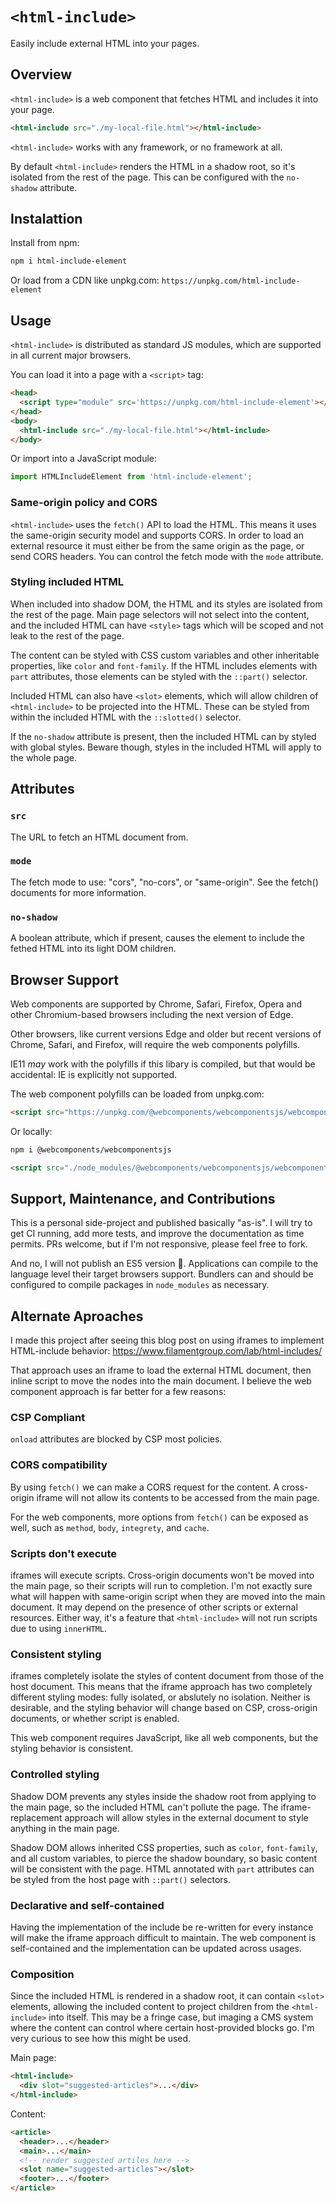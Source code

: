 # `<html-include>`

Easily include external HTML into your pages.

## Overview

`<html-include>` is a web component that fetches HTML and includes it into your page.

```html
<html-include src="./my-local-file.html"></html-include>
```

`<html-include>` works with any framework, or no framework at all.

By default `<html-include>` renders the HTML in a shadow root, so it's isolated from the rest of the page. This can be configured with the `no-shadow` attribute.

## Instalattion 

Install from npm:

```bash
npm i html-include-element
```

Or load from a CDN like unpkg.com: `https://unpkg.com/html-include-element`

## Usage

`<html-include>` is distributed as standard JS modules, which are supported in all current major browsers.

You can load it into a page with a `<script>` tag:

```html
<head>
  <script type="module" src='https://unpkg.com/html-include-element'></script>
</head>
<body>
  <html-include src="./my-local-file.html"></html-include>
</body>
```

Or import into a JavaScript module:

```js
import HTMLIncludeElement from 'html-include-element';
```

### Same-origin policy and CORS

`<html-include>` uses the `fetch()` API to load the HTML. This means it uses the same-origin security model and supports CORS. In order to load an external resource it must either be from the same origin as the page, or send CORS headers. You can control the fetch mode with the `mode` attribute.

### Styling included HTML

When included into shadow DOM, the HTML and its styles are isolated from the rest of the page. Main page selectors will not select into the content, and the included HTML can have `<style>` tags which will be scoped and not leak to the rest of the page.

The content can be styled with CSS custom variables and other inheritable properties, like `color` and `font-family`. If the HTML includes elements with `part` attributes, those elements can be styled with the `::part()` selector.

Included HTML can also have `<slot>` elements, which will allow children of `<html-include>` to be projected into the HTML. These can be styled from within the included HTML with the `::slotted()` selector.

If the `no-shadow` attribute is present, then the included HTML can by styled with global styles. Beware though, styles in the included HTML will apply to the whole page.

## Attributes

### `src`

The URL to fetch an HTML document from.

### `mode`

The fetch mode to use: "cors", "no-cors", or "same-origin". See the fetch() documents for more information.

### `no-shadow`

A boolean attribute, which if present, causes the element to include the fethed HTML into its light DOM children.

## Browser Support

Web components are supported by Chrome, Safari, Firefox, Opera and other Chromium-based browsers including the next version of Edge.

Other browsers, like current versions Edge and older but recent versions of Chrome, Safari, and Firefox, will require the web components polyfills.

IE11 *may* work with the polyfills if this libary is compiled, but that would be accidental: IE is explicitly not supported.

The web component polyfills can be loaded from unpkg.com:

```html
<script src="https://unpkg.com/@webcomponents/webcomponentsjs/webcomponents-loader.js"></script>
```

Or locally:

```bash
npm i @webcomponents/webcomponentsjs
```

```html
<script src="./node_modules/@webcomponents/webcomponentsjs/webcomponents-loader.js></script>
```

## Support, Maintenance, and Contributions

This is a personal side-project and published basically "as-is". I will try to get CI running, add more tests, and improve the documentation as time permits. PRs welcome, but if I'm not responsive, please feel free to fork.

And no, I will not publish an ES5 version 🤨. Applications can compile to the language level their target browsers support. Bundlers can and should be configured to compile packages in `node_modules` as necessary. 

## Alternate Aproaches

I made this project after seeing this blog post on using iframes to implement HTML-include behavior: https://www.filamentgroup.com/lab/html-includes/

That approach uses an iframe to load the external HTML document, then inline script to move the nodes into the main document. I believe the web component approach is far better for a few reasons:

### CSP Compliant 

`onload` attributes are blocked by CSP most policies.

### CORS compatibility

By using `fetch()` we can make a CORS request for the content. A cross-origin iframe will not allow its contents to be accessed from the main page.

For the web components, more options from `fetch()` can be exposed as well, such as `method`, `body`, `integrety`, and `cache`.

### Scripts don't execute

iframes will execute scripts. Cross-origin documents won't be moved into the main page, so their scripts will run to completion. I'm not exactly sure what will happen with same-origin script when they are moved into the main document. It may depend on the presence of other scripts or external resources. Either way, it's a feature that `<html-include>` will not run scripts due to using `innerHTML`.

### Consistent styling

iframes completely isolate the styles of content document from those of the host document. This means that the iframe approach has two completely different styling modes: fully isolated, or abslutely no isolation. Neither is desirable, and the styling behavior will change based on CSP, cross-origin documents, or whether script is enabled.

This web component requires JavaScript, like all web components, but the styling behavior is consistent.

### Controlled styling

Shadow DOM prevents any styles inside the shadow root from applying to the main page, so the included HTML can't pollute the page. The iframe-replacement approach will allow styles in the external document to style anything in the main page.

Shadow DOM allows inherited CSS properties, such as `color`, `font-family`, and all custom variables, to pierce the shadow boundary, so basic content will be consistent with the page. HTML annotated with `part` attributes can be styled from the host page with `::part()` selectors.

### Declarative and self-contained

Having the implementation of the include be re-written for every instance will make the iframe approach difficult to maintain. The web component is self-contained and the implementation can be updated across usages.

### Composition

Since the included HTML is rendered in a shadow root, it can contain `<slot>` elements, allowing the included content to project children from the `<html-include>` into itself. This may be a fringe case, but imaging a CMS system where the content can control where certain host-provided blocks go. I'm very curious to see how this might be used.

Main page:
```html
<html-include>
  <div slot="suggested-articles">...</div>
</html-include>
```

Content:
```html
<article>
  <header>...</header>
  <main>...</main>
  <!-- render suggested artiles here -->
  <slot name="suggested-articles"></slot>
  <footer>...</footer>
</article>
```
